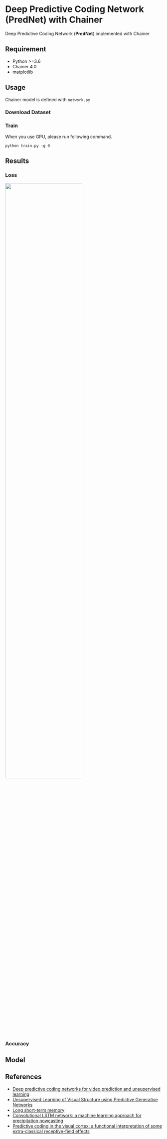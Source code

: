 # Deep Predictive Coding Network (PredNet) with Chainer
Deep Predictive Coding Network (**PredNet**) implemented with Chainer

## Requirement
- Python >=3.6
- Chainer 4.0
- matplotlib


## Usage
Chainer model is defined with `network.py`

### Download Dataset

### Train
When you use GPU, please run following command.
```
python train.py -g 0
```
## Results

### Loss
<img src="" width=70%>

### Accuracy

## Model

## References
- [Deep predictive coding networks for video prediction and unsupervised learning](https://arxiv.org/abs/1605.08104)
- [Unsupervised Learning of Visual Structure using Predictive Generative Networks](http://arxiv.org/abs/1511.06380)
- [Long short-term memory](http://deeplearning.cs.cmu.edu/pdfs/Hochreiter97_lstm.pdf)
- [Convolutional LSTM network: a machine learning approach for precipitation nowcasting](http://arxiv.org/abs/1506.04214)
- [Predictive coding in the visual cortex: a functional interpretation of some extra-classical receptive-field effects](http://www.nature.com/neuro/journal/v2/n1/pdf/nn0199_79.pdf)
